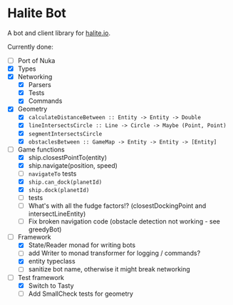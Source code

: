 # Halite Bot

A bot and client library for [halite.io](https://www.halite.io).

Currently done:

- [ ] Port of Nuka
- [x] Types
- [x] Networking
  - [x] Parsers
  - [x] Tests
  - [x] Commands
- [x] Geometry
  - [x] `calculateDistanceBetween :: Entity -> Entity -> Double`
  - [x] `lineIntersectsCircle :: Line -> Circle -> Maybe (Point, Point)`
  - [x] `segmentIntersectsCircle`
  - [x] `obstaclesBetween :: GameMap -> Entity -> Entity -> [Entity]`
- [ ] Game functions
  - [x] ship.closestPointTo(entity)
  - [x] ship.navigate(position, speed)
  - [ ] `navigateTo` tests
  - [x] `ship.can_dock(planetId)`
  - [x] `ship.dock(planetId)`
  - [ ] tests
  - [ ] What's with all the fudge factors!? (closestDockingPoint and intersectLineEntity)
  - [ ] Fix broken navigation code (obstacle detection not working - see greedyBot)
- [ ] Framework
  - [x] State/Reader monad for writing bots
  - [ ] add Writer to monad transformer for logging / commands?
  - [x] entity typeclass
  - [ ] sanitize bot name, otherwise it might break networking
- [ ] Test framework
  - [x] Switch to Tasty
  - [ ] Add SmallCheck tests for geometry
